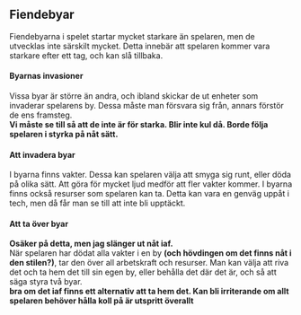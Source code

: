 ## Fiendebyar  
Fiendebyarna i spelet startar mycket starkare än spelaren, men de utvecklas inte särskilt mycket. 
Detta innebär att spelaren kommer vara starkare efter ett tag, och kan slå tillbaka.  

#### Byarnas invasioner
Vissa byar är större än andra, och ibland skickar de ut enheter som invaderar spelarens by. 
Dessa måste man försvara sig från, annars förstör de ens framsteg.  
**Vi måste se till så att de inte är för starka. Blir inte kul då. Borde följa spelaren i styrka på nåt sätt.**

#### Att invadera byar
I byarna finns vakter. Dessa kan spelaren välja att smyga sig runt, eller döda på olika sätt.
Att göra för mycket ljud medför att fler vakter kommer.
I byarna finns också resurser som spelaren kan ta. 
Detta kan vara en genväg uppåt i tech, men då får man se till att inte bli upptäckt.

#### Att ta över byar
**Osäker på detta, men jag slänger ut nåt iaf.**  
När spelaren har dödat alla vakter i en by **(och hövdingen om det finns nåt i den stilen?)**, tar den över all arbetskraft och resurser.
Man kan välja att riva det och ta hem det till sin egen by, eller behålla det där det är, och så att säga styra två byar.   
**bra om det iaf finns ett alternativ att ta hem det. Kan bli irriterande om allt spelaren behöver hålla koll på är utspritt överallt**
